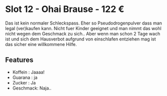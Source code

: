 # Slot 12 - Ohai Brause - 122 &euro;

Das ist kein normaler Schleckspass. Eher so Pseudodrogenpulver dass man legal (ver)kaufen kann. Nicht fuer Kinder geeignet und man nimmt das wohl nicht wegen dem Geschmack zu sich.. Aber wenn man schon 2 Tage wach ist und sich dem Hausverbot aufgrund von einschlafen entziehen mag ist das sicher eine willkommene Hilfe.

## Features
+ Koffein : Jaaaa!
+ Guarana : ja
+ Zucker : Ja
+ Geschmack: Naja..
